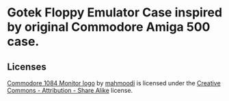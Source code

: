 # Gotek Floppy Emulator Case inspired by original Commodore Amiga 500 case.

## Licenses

[Commodore 1084 Monitor logo](Commodore_logo_v7.stl) by [mahmoodi](https://www.thingiverse.com/mahmoodi) is licensed under the [Creative Commons - Attribution - Share Alike](https://creativecommons.org/licenses/by-sa/3.0/) license.
